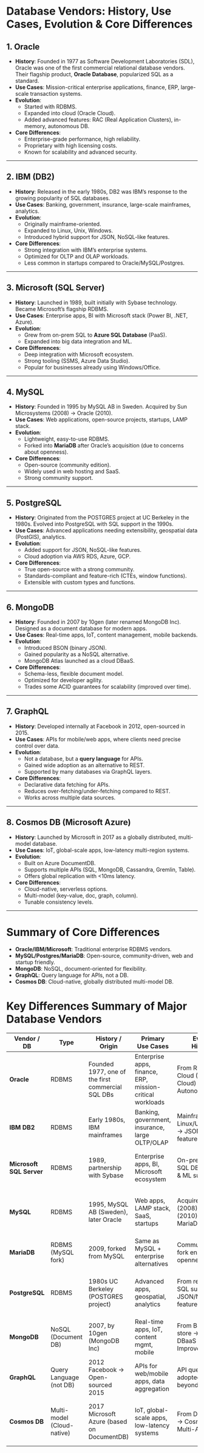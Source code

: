 # Database Vendors: History, Use Cases, Evolution & Core Differences

## 1. Oracle
- **History**: Founded in 1977 as Software Development Laboratories (SDL), Oracle was one of the first commercial relational database vendors. Their flagship product, **Oracle Database**, popularized SQL as a standard.
- **Use Cases**: Mission-critical enterprise applications, finance, ERP, large-scale transaction systems.
- **Evolution**:
  - Started with RDBMS.
  - Expanded into cloud (Oracle Cloud).
  - Added advanced features: RAC (Real Application Clusters), in-memory, autonomous DB.
- **Core Differences**:
  - Enterprise-grade performance, high reliability.
  - Proprietary with high licensing costs.
  - Known for scalability and advanced security.

---

## 2. IBM (DB2)
- **History**: Released in the early 1980s, DB2 was IBM’s response to the growing popularity of SQL databases.
- **Use Cases**: Banking, government, insurance, large-scale mainframes, analytics.
- **Evolution**:
  - Originally mainframe-oriented.
  - Expanded to Linux, Unix, Windows.
  - Introduced hybrid support for JSON, NoSQL-like features.
- **Core Differences**:
  - Strong integration with IBM’s enterprise systems.
  - Optimized for OLTP and OLAP workloads.
  - Less common in startups compared to Oracle/MySQL/Postgres.

---

## 3. Microsoft (SQL Server)
- **History**: Launched in 1989, built initially with Sybase technology. Became Microsoft’s flagship RDBMS.
- **Use Cases**: Enterprise apps, BI with Microsoft stack (Power BI, .NET, Azure).
- **Evolution**:
  - Grew from on-prem SQL to **Azure SQL Database** (PaaS).
  - Expanded into big data integration and ML.
- **Core Differences**:
  - Deep integration with Microsoft ecosystem.
  - Strong tooling (SSMS, Azure Data Studio).
  - Popular for businesses already using Windows/Office.

---

## 4. MySQL
- **History**: Founded in 1995 by MySQL AB in Sweden. Acquired by Sun Microsystems (2008) → Oracle (2010).
- **Use Cases**: Web applications, open-source projects, startups, LAMP stack.
- **Evolution**:
  - Lightweight, easy-to-use RDBMS.
  - Forked into **MariaDB** after Oracle’s acquisition (due to concerns about openness).
- **Core Differences**:
  - Open-source (community edition).
  - Widely used in web hosting and SaaS.
  - Strong community support.

---

## 5. PostgreSQL
- **History**: Originated from the POSTGRES project at UC Berkeley in the 1980s. Evolved into PostgreSQL with SQL support in the 1990s.
- **Use Cases**: Advanced applications needing extensibility, geospatial data (PostGIS), analytics.
- **Evolution**:
  - Added support for JSON, NoSQL-like features.
  - Cloud adoption via AWS RDS, Azure, GCP.
- **Core Differences**:
  - True open-source with a strong community.
  - Standards-compliant and feature-rich (CTEs, window functions).
  - Extensible with custom types and functions.

---

## 6. MongoDB
- **History**: Founded in 2007 by 10gen (later renamed MongoDB Inc). Designed as a document database for modern apps.
- **Use Cases**: Real-time apps, IoT, content management, mobile backends.
- **Evolution**:
  - Introduced BSON (binary JSON).
  - Gained popularity as a NoSQL alternative.
  - MongoDB Atlas launched as a cloud DBaaS.
- **Core Differences**:
  - Schema-less, flexible document model.
  - Optimized for developer agility.
  - Trades some ACID guarantees for scalability (improved over time).

---

## 7. GraphQL
- **History**: Developed internally at Facebook in 2012, open-sourced in 2015.
- **Use Cases**: APIs for mobile/web apps, where clients need precise control over data.
- **Evolution**:
  - Not a database, but a **query language** for APIs.
  - Gained wide adoption as an alternative to REST.
  - Supported by many databases via GraphQL layers.
- **Core Differences**:
  - Declarative data fetching for APIs.
  - Reduces over-fetching/under-fetching compared to REST.
  - Works across multiple data sources.

---

## 8. Cosmos DB (Microsoft Azure)
- **History**: Launched by Microsoft in 2017 as a globally distributed, multi-model database.
- **Use Cases**: IoT, global-scale apps, low-latency multi-region systems.
- **Evolution**:
  - Built on Azure DocumentDB.
  - Supports multiple APIs (SQL, MongoDB, Cassandra, Gremlin, Table).
  - Offers global replication with <10ms latency.
- **Core Differences**:
  - Cloud-native, serverless options.
  - Multi-model (key-value, doc, graph, column).
  - Tunable consistency levels.

---

# Summary of Core Differences
- **Oracle/IBM/Microsoft**: Traditional enterprise RDBMS vendors.
- **MySQL/Postgres/MariaDB**: Open-source, community-driven, web and startup friendly.
- **MongoDB**: NoSQL, document-oriented for flexibility.
- **GraphQL**: Query language for APIs, not a DB.
- **Cosmos DB**: Cloud-native, globally distributed multi-model DB.

# Key Differences Summary of Major Database Vendors

| Vendor / DB       | Type         | History / Origin | Primary Use Cases | Evolution Highlights | Core Differences |
|-------------------|-------------|------------------|------------------|----------------------|------------------|
| **Oracle**        | RDBMS       | Founded 1977, one of the first commercial SQL DBs | Enterprise apps, finance, ERP, mission-critical workloads | From RDBMS → Cloud (Oracle Cloud) → Autonomous DB | Proprietary, enterprise-grade performance, high licensing costs |
| **IBM DB2**       | RDBMS       | Early 1980s, IBM mainframes | Banking, government, insurance, large OLTP/OLAP | Mainframe → Linux/Unix/Windows → JSON/NoSQL features | Strong IBM integration, reliable for OLTP & analytics |
| **Microsoft SQL Server** | RDBMS | 1989, partnership with Sybase | Enterprise apps, BI, Microsoft ecosystem | On-prem → Azure SQL DB → Big data & ML support | Deep Microsoft integration, strong tooling (SSMS, Azure Data Studio) |
| **MySQL**         | RDBMS       | 1995, MySQL AB (Sweden), later Oracle | Web apps, LAMP stack, SaaS, startups | Acquired by Sun (2008) → Oracle (2010); forked into MariaDB | Open-source (community edition), lightweight, popular in web hosting |
| **MariaDB**       | RDBMS (MySQL fork) | 2009, forked from MySQL | Same as MySQL + enterprise alternatives | Community-driven fork ensuring openness | Open-source guarantee, improved storage engines |
| **PostgreSQL**    | RDBMS       | 1980s UC Berkeley (POSTGRES project) | Advanced apps, geospatial, analytics | From research DB → SQL support → JSON/NoSQL features | Open-source, standards-compliant, extensible (custom functions/types) |
| **MongoDB**       | NoSQL (Document DB) | 2007, by 10gen (MongoDB Inc) | Real-time apps, IoT, content mgmt, mobile | From BSON doc store → Cloud DBaaS (Atlas) → Improved ACID | Schema-less, flexible, developer-friendly, scales horizontally |
| **GraphQL**       | Query Language (not DB) | 2012 Facebook → Open-sourced 2015 | APIs for web/mobile apps, data aggregation | API query language, adopted widely beyond Facebook | Declarative, avoids over/under-fetching, cross-source support |
| **Cosmos DB**     | Multi-model (Cloud-native) | 2017 Microsoft Azure (based on DocumentDB) | IoT, global-scale apps, low-latency systems | From DocumentDB → Cosmos DB → Multi-API support | Cloud-native, globally distributed, tunable consistency, multi-model |

